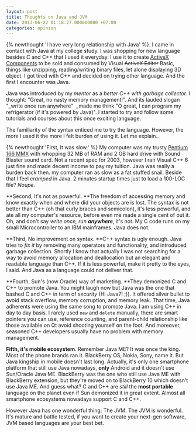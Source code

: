 ```yaml
---
layout: post
title: Thoughts on Java and JVM
date: 2013-06-22 01:18:27.000000000 +07:00
categories: opinion
---
```


{% newthought 'I have very long relationship with Java' %}. I came in contact with Java at my college
study. I was shopping for new language besides C and C++ that I used it everyday. I use it to create
[ActiveX Components](https://en.wikipedia.org/wiki/ActiveX) to be sold and consumed by Visual
~~ActiveX Editor~~ Basic, things like unzipping, reading/writing binary files, let alone displaying
3D object.  I got tired with C++ and decided on trying other language. And the first I encounter was
Java.

<!--more-->

Java was introduced by my _mentor_ as a _better C++ with garbage collector._ I thought: "Great, no
nasty memory management!". And its lauded slogan "_write once run anywhere"  _made me think "O
great, I can program my refrigerator (if it's powered by Java)". I started to try and follow some
tutorials and courses about this once exciting language.

The familiarity of the syntax enticed me to try the language. However, the more I used it the more I
felt burden of using it. Let me explain..

{% newthought 'First, It was slow.' %} My computer was my trusty [Pentium 166
MMX](http://www.cpu-world.com/CPUs/Pentium/Intel-Pentium%20MMX%20166%20-%20A80503166.html) with
whopping 32 MB of RAM and 2 GB hard drive with Sound Blaster sound card. Not a recent spec for 2003,
however I ran Visual C++ 6 just fine and made decent income to pay my tuition. Java was really a
burden back then. my computer ran as slow as a fat stuffed snail. Beside that I feel _cramped_ in
Java. 2 minutes startup times just to load a 100-LOC file? _Noupe._

**Second, It's not as powerful. **The freedom of accessing memory and know exactly when and where
did your objects are is lost. The syntax is not better than C++ (oh that curly braces and
semicolon), it's less powerful, and ate all my computer's resource, before even me made a single
cent of out it. Oh, and don't say _write once, run **anywhere**_, it's not. My C code runs on my
small Microcontroller to an IBM mainframes. Java does not.

**Third, No improvement on syntax. **C++ syntax is ugly enough. Java tries to _fix it_ by removing
many operators and functionality, and introduced garbage collection. Shortly I know that actually I
was not searching for a way to avoid memory allocation and deallocation but an elegant and readable
language than C++. If it is less powerful, make it pretty to the eyes, I said. And Java as a
language could not deliver that.

**Fourth, Sun's (now Oracle) way of marketing. **They demonized C and C++ to promote Java. You might
laugh now but Java was the one that bashed C and C++ in term of _security_ (Hi Java7! ;)). It
offered silver bullet to avoid stack overflow, memory corruption, and memory leak. That time, Java
adherents were using the same song to promote Java. I am using C++ in day to day basis. I rarely
used `new` and `delete` manually, there are smart pointers you can use, reference counting, and
parent-child relationship like those available on Qt avoid shooting yourself on the foot. And
moreover, seasoned C++ developers usually have no problem with memory management.

**Fifth, it's mobile ecosystem**. Remember Java ME? It was once the king. Most of the phone brands
ran it. BlackBerry OS, Nokia, Sony, name it. But Java kingship in mobile doesn't last long.
Actually, it's only one smartphone platform that still use Java nowadays, **only** Android and it
doesn't use Sun/Oracle Java ME. BlackBerry was the one who still use Java ME with BlackBerry
extension, but they're moved on to BlackBerry 10 which doesn't use Java ME. And guess what? C and
C++ are _still_ the **most portable** language on the planet even if Sun demonized it in great
extent. Almost all smartphone ecosystems nowadays support C and C++. 

However Java has one wonderful thing: The JVM. The JVM is wonderful. It's mature and battle tested,
if you want to create your next-gen software, JVM based languages are your best bet.

